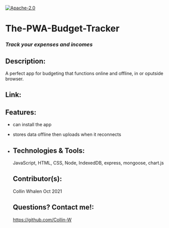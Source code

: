 [![Apache-2.0](https://img.shields.io/badge/Apache-License-blue.svg)](https://opensource.org/licenses/Apache-2.0)


# The-PWA-Budget-Tracker

### *Track your expenses and incomes*

## Description: 
A perfect app for budgeting that functions online and offline, in or oputside browser.


  ## Link: 
    
  ## Features:
- can install the app
- stores data offline then uploads when it reconnects 
- 
  ## Technologies & Tools:
    JavaScript, HTML, CSS, Node, IndexedDB, express, mongoose, chart.js
    
  ## Contributor(s):
    Collin Whalen Oct 2021 

  ## Questions? Contact me!:
  https://github.com/Collin-W

